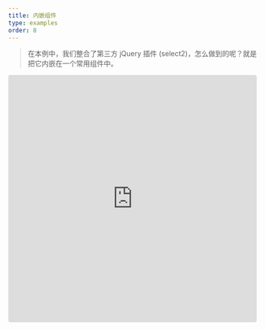 ```yaml
---
title: 内嵌组件
type: examples
order: 8
---
```


> 在本例中，我们整合了第三方 jQuery 插件 (select2)，怎么做到的呢？就是把它内嵌在一个常用组件中。

<iframe src="https://codesandbox.io/embed/github/vuejs/v2.vuejs.rg/tree/master/src/v2/examples/vue-20-wrapper-component?codemirror=1&hidedevtools=1&hidenavigation=1&theme=light" style="width:100%; height:500px; border:0; border-radius: 4px; overflow:hidden;" title="vue-20-template-compilation" allow="geolocation; microphone; camera; midi; vr; accelerometer; gyroscope; payment; ambient-light-sensor; encrypted-media; usb" sandbox="allow-modals allow-forms allow-popups allow-scripts allow-same-origin"></iframe>

